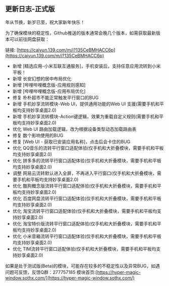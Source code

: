 ## 更新日志-正式版

年从节换，新岁已至，祝大家新年快乐！

为了确保模块的稳定性，Github推送的版本通常会晚几个版本，如需获取最新版本可以前往网盘获取：

链接: [https://caiyun.139.com/m/i?135CeBMHACC6p](https://caiyun.139.com/m/i?135CeBMHACC6p)

- 新增 [精选应用-小米互联互通服务]，手机安装后，支持任意应用流转到小米平板！
- 新增 长安幻想的居中布局优化
- 新增 [哔哩哔哩概念版-应用规则感知]
- 新增 [哔哩哔哩概念版-应用布局优化]
- 修复 朴朴超市不能正常触发平行窗口的BUG
- 新增 手机妙享流转模块-Web UI，提供通用功能的Web UI 支援(需要手机和平板均支持妙享桌面2.0)
- 新增 手机妙享流转模块-Action键逻辑，效果为重载自定义规则(需要手机和平板均支持妙享桌面2.0)
- 优化 Web UI 路由加载逻辑，改为根据设备类型动态加载路由表
- 修复 数个影响使用的BUG
- 修复 [Web UI - 获取已安装应用名称]，点击后会卡住的BUG
- 优化 QQ音乐的流转平行窗口适配体验(仅手机和大折叠模块，需要手机和平板均支持妙享桌面2.0)
- 优化 拼多多的流转平行窗口适配体验(仅手机和大折叠模块，需要手机和平板均支持妙享桌面2.0)
- 调整 网易云流转默认进入全屏，不再进入平行窗口(仅手机和大折叠模块，需要手机和平板均支持妙享桌面2.0)
- 优化 酷狗概念版流转平行窗口适配体验(仅手机和大折叠模块，需要手机和平板均支持妙享桌面2.0)
- 优化 百度网盘流转平行窗口适配体验(仅手机和大折叠模块，需要手机和平板均支持妙享桌面2.0)
- 优化 淘宝流转平行窗口适配体验(仅手机和大折叠模块，需要手机和平板均支持妙享桌面2.0)
- 优化 淘宝特价版流转平行窗口适配体验(仅手机和大折叠模块，需要手机和平板均支持妙享桌面2.0)
- 优化 小米音箱流转平行窗口适配体验(仅手机和大折叠模块，需要手机和平板均支持妙享桌面2.0)
- 优化 TIM流转平行窗口适配体验(仅手机和大折叠模块，需要手机和平板均支持妙享桌面2.0)

如果是处于测试版(Beta)的模块，可能存在较多的不稳定性以及异常BUG，如遇问题可反馈，反馈Q群：277757185
模块首页:[https://hyper-magic-window.sothx.com/](https://hyper-magic-window.sothx.com/)